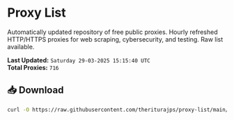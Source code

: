 # Proxy List

Automatically updated repository of free public proxies. Hourly refreshed HTTP/HTTPS proxies for web scraping, cybersecurity, and testing. Raw list available.

**Last Updated:** `Saturday 29-03-2025 15:15:40 UTC`  
**Total Proxies:** `716`

## 📥 Download
```bash
curl -O https://raw.githubusercontent.com/theriturajps/proxy-list/main/proxies.txt
